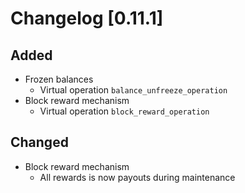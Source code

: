 # Changelog [0.11.1]

## Added
- Frozen balances
    - Virtual operation `balance_unfreeze_operation`
- Block reward mechanism
    - Virtual operation `block_reward_operation`

## Changed 
- Block reward mechanism 
    - All rewards is now payouts during maintenance 
